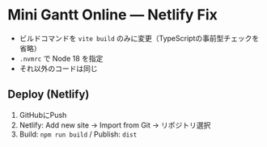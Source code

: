 # Mini Gantt Online — Netlify Fix
- ビルドコマンドを `vite build` のみに変更（TypeScriptの事前型チェックを省略）
- `.nvmrc` で Node 18 を指定
- それ以外のコードは同じ

## Deploy (Netlify)
1) GitHubにPush
2) Netlify: Add new site → Import from Git → リポジトリ選択
3) Build: `npm run build` / Publish: `dist`
